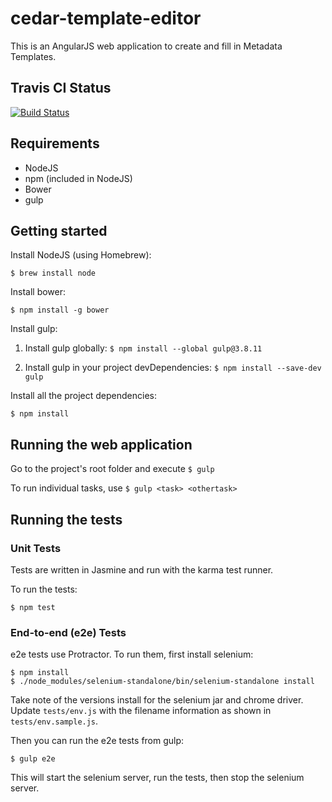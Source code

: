 # cedar-template-editor

This is an AngularJS web application to create and fill in Metadata Templates. 

## Travis CI Status

[![Build Status](https://travis-ci.org/metadatacenter/cedar-template-editor.svg?branch=feature/karma-protractor)](https://travis-ci.org/metadatacenter/cedar-template-editor)

## Requirements
* NodeJS
* npm (included in NodeJS)
* Bower
* gulp

## Getting started

Install NodeJS (using Homebrew):

`$ brew install node`

Install bower:

`$ npm install -g bower`

Install gulp:

1) Install gulp globally: `$ npm install --global gulp@3.8.11`

2) Install gulp in your project devDependencies: `$ npm install --save-dev gulp`

Install all the project dependencies:

`$ npm install`

## Running the web application

Go to the project's root folder and execute `$ gulp`

To run individual tasks, use `$ gulp <task> <othertask>`

## Running the tests

### Unit Tests

Tests are written in Jasmine and run with the karma test runner.

To run the tests:

    $ npm test

### End-to-end (e2e) Tests

e2e tests use Protractor.  To run them, first install selenium:

    $ npm install
    $ ./node_modules/selenium-standalone/bin/selenium-standalone install

Take note of the versions install for the selenium jar and chrome driver.  Update ```tests/env.js``` with the filename information as shown in ```tests/env.sample.js```.

Then you can run the e2e tests from gulp:

    $ gulp e2e

This will start the selenium server, run the tests, then stop the selenium server.
